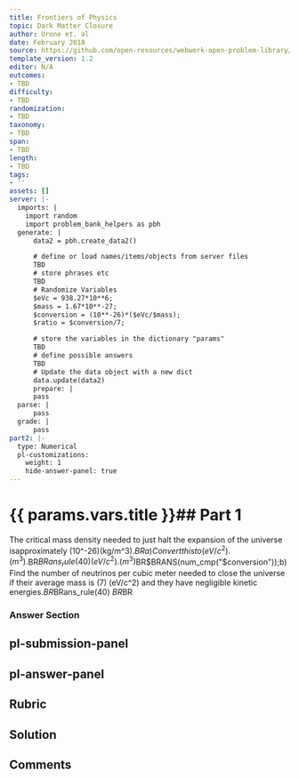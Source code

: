 ```yaml
---
title: Frontiers of Physics
topic: Dark Matter Closure
author: Urone et. al
date: February 2018
source: https://github.com/open-resources/webwork-open-problem-library/tree/master/Contrib/BrockPhysics/College_Physics_Urone/34.Frontiers_of_Physics/34-04.Dark_Matter_Closure/NU_U17-34-04-003.pg
template_version: 1.2
editor: N/A
outcomes:
- TBD
difficulty:
- TBD
randomization:
- TBD
taxonomy:
- TBD
span:
- TBD
length:
- TBD
tags:
- ''
assets: []
server: |-
  imports: |
    import random
    import problem_bank_helpers as pbh
  generate: |
      data2 = pbh.create_data2()

      # define or load names/items/objects from server files
      TBD
      # store phrases etc
      TBD
      # Randomize Variables
      $eVc = 938.27*10**6;
      $mass = 1.67*10**-27;
      $conversion = (10**-26)*($eVc/$mass);
      $ratio = $conversion/7;

      # store the variables in the dictionary "params"
      TBD
      # define possible answers
      TBD
      # Update the data object with a new dict
      data.update(data2)
      prepare: |
      pass
  parse: |
      pass
  grade: |
      pass
part2: |-
  type: Numerical
  pl-customizations:
    weight: 1
    hide-answer-panel: true
---
```


# {{ params.vars.title }}## Part 1 
The critical mass density needed to just halt the expansion of the universe isapproximately (10^-26)(kg/m^3).$BRa) Convert this to (eV/c^2).(m^3).$BR$BRans_rule(40) (eV/c^2).(m^3)$BR$BRANS(num_cmp("$conversion"));b) Find the number of neutrinos per cubic meter needed to close the universe if their average mass is (7) (eV/c^2) and they have negligible kinetic energies.$BR$BRans_rule(40) $BR$BR 


### Answer Section 


## pl-submission-panel 


## pl-answer-panel 


## Rubric 


## Solution 


## Comments 


